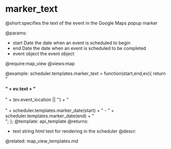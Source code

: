 marker_text
=============

@short:specifies the text of the event in the Google Maps popup marker
	
@params:
- start	Date	the date when an event is scheduled to begin   
- end	Date	the date when an event is scheduled to be completed
- event	object	the event object

@require:map_view
@views:map

@example:
scheduler.templates.marker_text = function(start,end,ev){
	 return "<div><b>" + ev.text + "</b><br/><br/>" + (ev.event_location || '') + 
     "<br/><br/>" + scheduler.templates.marker_date(start) + " - " + 
     scheduler.templates.marker_date(end) + "</div>";
};
@template:	api_template
@returns:
- text    string     html text for rendering in the scheduler
@descr:




@related:
	map_view_templates.md